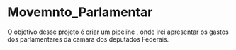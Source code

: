 # Movemnto_Parlamentar
O objetivo desse projeto é criar um pipeline , onde irei apresentar os gastos dos parlamentares da camara dos deputados Federais.
